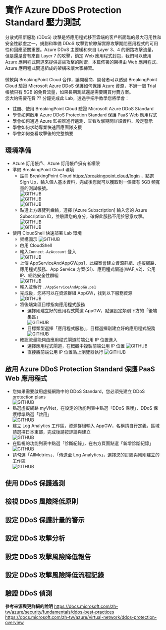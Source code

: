 # 實作 Azure DDoS Protection Standard 壓力測試<br>
分散式阻斷服務 (DDoS) 攻擊是將應用程式移至雲端的客戶所面臨的最大可用性和安全性顧慮之一，規劃和準備 DDoS 攻擊對於瞭解實際攻擊期間應用程式的可用性和回應至關重要。Azure DDoS 主要緩和來自 Layer 3、4 的網路攻擊流量，
 但是還是會有來自 Layer 7 的攻擊，鎖定 Web 應用程式封包，我們可以使用 Azure 應用程式閘道來提供這些攻擊的防禦，本篇佈署的架構由 Web 應用程式、Azure 應用程式閘道組成的架構來讓大家練習。<br><br>
微軟與 BreakingPoint Cloud 合作，讓開發商、開發者可以透過 BreakingPoint Cloud 驗證 Microsoft Azure DDoS 保護如何保護 Azure 資源，不過一個 Trial 帳號只有 5GB 的免費流量，如果長期測試還是需要購買付費方案。<br>
 您大約需要花費 ?? 分鐘完成此 Lab，透過手把手教學您將學會：<br>
 - 註冊、使用 BreakingPoint Cloud 驗證 Microsoft Azure DDoS Standard<br>
 - 學會如何啟用 Azure DDoS Protection Standard 保護 PaaS Web 應用程式<br>
 - 學會如何通過 Azure 監視器進行遙測、查看攻擊期間詳細資料、設定警示<br>
 - 學會如何求助專業快速回應團隊支援<br>
 - 學會如何查看攻擊後的完整摘要<br>

## 環境準備 <br>
 - Azure 訂用帳戶、Azure 訂用帳戶擁有者權限<br>
 - 準備 BreakingPoint Cloud 環境<br>
	- 註冊 BreakingPoint Cloud https://breakingpoint.cloud/login ，點選 Sign Up，輸入個人基本資料，完成後您就可以獲取到一個擁有 5GB 頻寬量的測試帳號。<br>
	![GITHUB](https://github.com/BrianHsing/Azure-DDoS-Stress-Testing/blob/master/DDoSImage/signup.PNG "signup")<br>
	![GITHUB](https://github.com/BrianHsing/Azure-DDoS-Stress-Testing/blob/master/DDoSImage/signup2.PNG "signup2")<br>
	![GITHUB](https://github.com/BrianHsing/Azure-DDoS-Stress-Testing/blob/master/DDoSImage/signup3.PNG "signup3")<br>
	- 點選上方導覽列齒輪，選擇 [Azure Subscription] 輸入您的 Azure Subscription ID，並驗證您的身分，確保此服務不用於惡意攻擊。<br>
	![GITHUB](https://github.com/BrianHsing/Azure-DDoS-Stress-Testing/blob/master/DDoSImage/signup4.PNG "signup4")<br>
	![GITHUB](https://github.com/BrianHsing/Azure-DDoS-Stress-Testing/blob/master/DDoSImage/signup5.PNG "signup5")<br>
 - 使用 CloudShell 快速部署 Lab 環境
	- 架構圖示
	![GITHUB](https://github.com/BrianHsing/Azure-DDoS-Stress-Testing/blob/master/DDoSImage/lab-architecture.PNG "lab-architecture")<br>
	- 啟用 CloudShell<br>
    - 輸入`Connect-AzAccount` 登入<br>
	![GITHUB](https://github.com/BrianHsing/Azure-DDoS-Stress-Testing/blob/master/DDoSImage/loginCloudShell.PNG "loginCloudShell")<br>
	- 上傳 AppServiceAndAppGW.ps1，此檔案會建立資源群組、虛擬網路、應用程式服務、App Service 方案(S1)、應用程式閘道(WAF_v2)、公用 IP、網路安全性群組<br>
	![GITHUB](https://github.com/BrianHsing/Azure-DDoS-Stress-Testing/blob/master/DDoSImage/uploadps.PNG "uploadps")<br>
	- 輸入並執行 `./AppServiceAndAppGW.ps1` <br>
	- 完成後，您將可以在資源群組 AppGW，找到以下服務資源<br>
	![GITHUB](https://github.com/BrianHsing/Azure-DDoS-Stress-Testing/blob/master/DDoSImage/services-list.PNG "services-list")<br>
	- 將後端集區目標指向應用程式服務<br>
		- 選擇剛建立好的應用程式閘道 AppGW，點選設定類別下方的「後端集區」<br>
		![GITHUB](https://github.com/BrianHsing/Azure-DDoS-Stress-Testing/blob/master/DDoSImage/backendpool.PNG "backendpool")<br>
		- 目標類型選擇「應用程式服務」，目標選擇剛建立好的應用程式服務<br>
		![GITHUB](https://github.com/BrianHsing/Azure-DDoS-Stress-Testing/blob/master/DDoSImage/backendpool2.PNG "backendpool2")<br>
	- 確認流量能夠由應用程式閘道前端公用 IP 位置進入
		- 選擇應用程式閘道，在概觀中複製前端公用 IP 位置
		![GITHUB](https://github.com/BrianHsing/Azure-DDoS-Stress-Testing/blob/master/DDoSImage/appgwinfo.PNG "appgwinfo")<br>
		- 直接將前端公用 IP 位置貼上瀏覽器執行
		![GITHUB](https://github.com/BrianHsing/Azure-DDoS-Stress-Testing/blob/master/DDoSImage/browsercheck.PNG "browsercheck")<br>

## 啟用 Azure DDoS Protection Standard 保護 PaaS Web 應用程式
 - 您如果需要啟用虛擬網路中的 DDoS Standard，您必須先建立 DDoS protection plans<br>
 ![GITHUB](https://github.com/BrianHsing/Azure-DDoS-Stress-Testing/blob/master/DDoSImage/createddosplan.PNG "createddosplan")<br>
 - 點選虛擬網路 myVNet，在設定的功能列表中點選「DDoS 保護」，DDoS 保護標準點選「啟用」<br>
 ![GITHUB](https://github.com/BrianHsing/Azure-DDoS-Stress-Testing/blob/master/DDoSImage/enableddosstd.PNG "enableddosstd")<br>
 - 建立 Log Analytics 工作區，資源群組輸入 AppGW，名稱請自行定義，區域請選擇日本東部，完成後請按評論與建立<br>
 ![GITHUB](https://github.com/BrianHsing/Azure-DDoS-Stress-Testing/blob/master/DDoSImage/createloganalytic.PNG "createloganalytic")<br>
 - 在監視的功能列表中點選「診斷紀錄」，在右方頁面點選「新增診斷紀錄」<br>
 ![GITHUB](https://github.com/BrianHsing/Azure-DDoS-Stress-Testing/blob/master/DDoSImage/diagsetting3.PNG "diagsetting3")<br>
 - 請勾選「AllMetrics」、「傳送至 Log Analytics」，選擇您的訂閱與剛剛建立的工作區<br>
 ![GITHUB](https://github.com/BrianHsing/Azure-DDoS-Stress-Testing/blob/master/DDoSImage/diagsetting4.PNG "diagsetting4")<br>

## 使用 DDoS 保護遙測
## 檢視 DDoS 風險降低原則
## 設定 DDoS 保護計量的警示
## 設定 DDoS 攻擊分析
## 設定 DDoS 攻擊風險降低報告
## 設定 DDoS 攻擊風險降低流程記錄
## 驗證 DDoS 偵測
**參考來源與更詳細的說明**
https://docs.microsoft.com/zh-tw/azure/security/fundamentals/ddos-best-practices
https://docs.microsoft.com/zh-tw/azure/virtual-network/ddos-protection-overview
